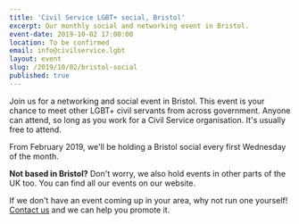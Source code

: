 ```yaml
---
title: 'Civil Service LGBT+ social, Bristol'
excerpt: Our monthly social and networking event in Bristol.
event-date: 2019-10-02 17:00:00
location: To be confirmed
email: info@civilservice.lgbt
layout: event
slug: /2019/10/02/bristol-social
published: true
---
```

Join us for a networking and social event in Bristol. This event is your chance to meet other LGBT+ civil servants from across government. Anyone can attend, so long as you work for a Civil Service organisation. It's usually free to attend.

From February 2019, we'll be holding a Bristol social every first Wednesday of the month.

**Not based in Bristol?** Don't worry, we also hold events in other parts of the UK too. You can find all our events on our website.

If we don't have an event coming up in your area, why not run one yourself! [Contact us](/about/contact-us/) and we can help you promote it.
